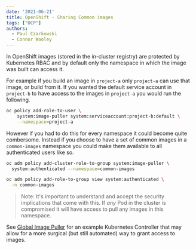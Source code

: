 ```yaml
---
date: '2021-06-21'
title: OpenShift - Sharing Common images
tags: ["OCP"]
authors:
  - Paul Czarkowski
  - Connor Wooley
---
```


In OpenShift images (stored in the in-cluster registry) are protected by Kubernetes RBAC and by default only the namespace in which the image was built can access it.

For example if you build an image in `project-a` only `project-a` can use that image, or build from it. If you wanted the default service account in `project-b` to have access to the images in `project-a` you would run the following.

```bash
oc policy add-role-to-user \
    system:image-puller system:serviceaccount:project-b:default \
    --namespace=project-a
```

However if you had to do this for every namespace it could become quite combersome. Instead if you choose to have a set of common images in a `common-images` namespace you could make them available to all authenticated users like so.

```bash
oc adm policy add-cluster-role-to-group system:image-puller \
  system:authenticated --namespace=common-images

oc adm policy add-role-to-group view system:authenticated \
  -n common-images
```

> Note: It's important to understand and accept the security implications that come with this. If *any* Pod in the cluster is compromised it will have access to pull any images in this namespace.

See [Global Image Puller](https://github.com/rh-mobb/global-image-puller) for an example Kubernetes Controller that may allow for a more surgical (but still automated) way to grant access to images.
